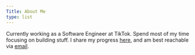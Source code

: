 ```yaml
---
Title: About Me
type: list
---
```


Currently working as a Software Engineer at TikTok. Spend most of my time focusing on building stuff. I share my progress [here](https://youtube.com/@kashyabj), and am best reachable via [email](mailto:iamkashyab@gmail.com).